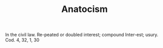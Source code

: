 ---
title: Anatocism
permalink: "/definitions/anatocism.html"
body: In the civil law. Re-peated or doubled interest; compound Inter-est; usury.
  Cod. 4, 32, 1, 30
published_at: '2018-07-07'
layout: post
---